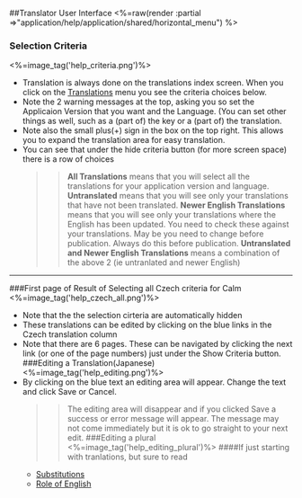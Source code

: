 ##Translator User Interface
<%=raw(render :partial =>"application/help/application/shared/horizontal_menu") %>
### Selection Criteria 
<%=image_tag('help_criteria.png')%>
* Translation is always done on the translations index screen. When you click on the [Translations](<%=translations_path%>) menu you see the criteria choices below.
* Note the 2 warning messages at the top, asking you so set the Applicaion Version that you want and the Language. (You can set other things as well, such as a (part of) the key or a (part of) the translation.
* Note also the small plus(+) sign in the box on the top right. This allows you to expand the translation area for easy translation.
* You can see that under  the hide criteria button (for more screen space) there is a row of choices
  >> __All Translations__   means that you will select all the translations for your application version and language.
  >> __Untranslated__ means that you will see only your translations that have not been translated.
  >> __Newer English Translations__ means that you will see only your translations where the English has been updated. You need to check these against your translations. May be you need to change before publication. Always do this before publication.
  >> __Untranslated and Newer English Translations__ means a combination of the above 2 (ie untranlated and newer English)
******
###First page of Result of Selecting all Czech criteria for Calm
<%=image_tag('help_czech_all.png')%>
* Note that the the selection cirteria are automatically hidden
* These translations can be edited by clicking on the blue links in the Czech translation column
* Note that there are 6 pages. These can be navigated by clicking the next link (or one of the page numbers) just under the Show Criteria button.
###Editing a Translation(Japanese)
<%=image_tag('help_editing.png')%>
* By clicking on the blue text an editing area will appear. Change the text and click Save or Cancel.
  >> The editing area will disappear and if you clicked Save a success or error message will appear.
  >> The message may not come immediately but it is ok to go straight to your next edit.
###Editing a plural
<%=image_tag('help_editing_plural')%>
####If just starting with tranlations, but sure to read
  - [Substitutions](<%=translation_interpolations_help_path%>)
  - [Role of English](<%=role_of_english_help_path%>)

